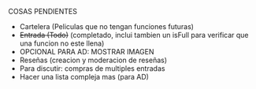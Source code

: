 COSAS PENDIENTES

- Cartelera (Peliculas que no tengan funciones futuras)
- ~~Entrada (Todo)~~ (completado, inclui tambien un isFull para verificar que una funcion no este llena)
- OPCIONAL PARA AD: MOSTRAR IMAGEN
- Reseñas (creacion y moderacion de reseñas)
- Para discutir: compras de multiples entradas
- Hacer una lista compleja mas (para AD)
